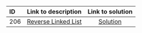 | ID | Link to description | Link to solution
|:---|:---|:---:|
| 206 | [Reverse Linked List](https://leetcode.com/problems/reverse-linked-list/) | [Solution](https://github.com/versenyi98/leetcode-solutions/tree/main/solutions/0206.%20Reverse%20Linked%20List)|
